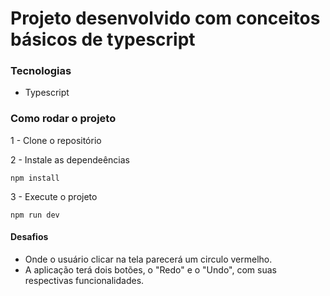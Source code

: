 # Projeto desenvolvido com conceitos básicos de typescript

### Tecnologias
- Typescript

### Como rodar o projeto

1 - Clone o repositório

2 - Instale as dependeências
    
    npm install

3 - Execute o projeto

    npm run dev

#### Desafios
 - Onde o usuário clicar na tela parecerá um circulo vermelho.
 - A aplicação terá dois botões, o "Redo" e o "Undo", com suas respectivas funcionalidades.
